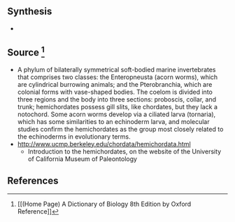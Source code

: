 ## Synthesis
- 
## Source [^1]
- A phylum of bilaterally symmetrical soft-bodied marine invertebrates that comprises two classes: the Enteropneusta (acorn worms), which are cylindrical burrowing animals; and the Pterobranchia, which are colonial forms with vase-shaped bodies. The coelom is divided into three regions and the body into three sections: proboscis, collar, and trunk; hemichordates possess gill slits, like chordates, but they lack a notochord. Some acorn worms develop via a ciliated larva (tornaria), which has some similarities to an echinoderm larva, and molecular studies confirm the hemichordates as the group most closely related to the echinoderms in evolutionary terms.
- http://www.ucmp.berkeley.edu/chordata/hemichordata.html
	- Introduction to the hemichordates, on the website of the University of California Museum of Paleontology
## References

[^1]: [[(Home Page) A Dictionary of Biology 8th Edition by Oxford Reference]]